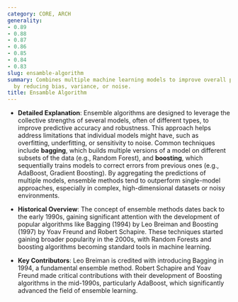 ```yaml
---
category: CORE, ARCH
generality:
- 0.89
- 0.88
- 0.87
- 0.86
- 0.85
- 0.84
- 0.83
slug: ensamble-algorithm
summary: Combines multiple machine learning models to improve overall performance
  by reducing bias, variance, or noise.
title: Ensamble Algorithm
---
```


- **Detailed Explanation**: Ensemble algorithms are designed to leverage the collective strengths of several models, often of different types, to improve predictive accuracy and robustness. This approach helps address limitations that individual models might have, such as overfitting, underfitting, or sensitivity to noise. Common techniques include **bagging**, which builds multiple versions of a model on different subsets of the data (e.g., Random Forest), and **boosting**, which sequentially trains models to correct errors from previous ones (e.g., AdaBoost, Gradient Boosting). By aggregating the predictions of multiple models, ensemble methods tend to outperform single-model approaches, especially in complex, high-dimensional datasets or noisy environments.
    
- **Historical Overview**: The concept of ensemble methods dates back to the early 1990s, gaining significant attention with the development of popular algorithms like Bagging (1994) by Leo Breiman and Boosting (1997) by Yoav Freund and Robert Schapire. These techniques started gaining broader popularity in the 2000s, with Random Forests and boosting algorithms becoming standard tools in machine learning.
    
- **Key Contributors**: Leo Breiman is credited with introducing Bagging in 1994, a fundamental ensemble method. Robert Schapire and Yoav Freund made critical contributions with their development of Boosting algorithms in the mid-1990s, particularly AdaBoost, which significantly advanced the field of ensemble learning.